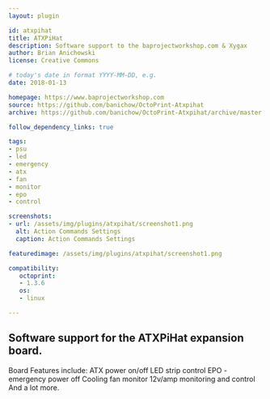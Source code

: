 ```yaml
---
layout: plugin

id: atxpihat
title: ATXPiHat
description: Software support to the baprojectworkshop.com & Xygax
author: Brian Anichowski
license: Creative Commons

# today's date in format YYYY-MM-DD, e.g.
date: 2018-01-13

homepage: https://www.baprojectworkshop.com
source: https://github.com/banichow/OctoPrint-Atxpihat
archive: https://github.com/banichow/OctoPrint-Atxpihat/archive/master.zip

follow_dependency_links: true

tags:
- psu
- led
- emergency
- atx
- fan
- monitor
- epo 
- control

screenshots:
- url: /assets/img/plugins/atxpihat/screenshot1.png
  alt: Action Commands Settings
  caption: Action Commands Settings

featuredimage: /assets/img/plugins/atxpihat/screenshot1.png

compatibility:
   octoprint: 
   - 1.3.6
   os:
   - linux

---
```


## Software support for the ATXPiHat expansion board.

Board Features include:
     ATX power on/off
     LED strip control
     EPO - emergency power off
     Cooling fan monitor
     12v/amp monitoring and control
     And a lot more.

